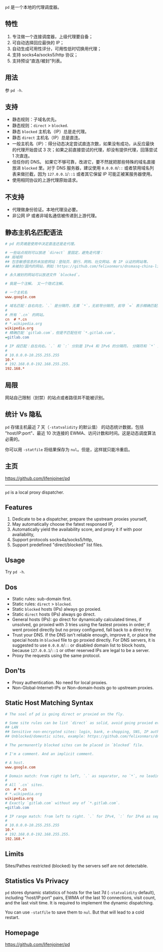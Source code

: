 `pd` 是一个本地的代理调度器。

## 特性

1. 专注做一个连接调度器，上级代理要自备；
2. 可自动选择回应最快的 IP；
3. 自动生成可用性评分，可用性低时切换用代理；
4. 支持 socks4a/socks5/http 协议；
5. 支持预设“直连/被封”列表。

## 用法

参 `pd -h`.

## 支持
* 静态规则：子域名优先。
* 静态规则：`direct` > `blocked`.
* 静态 `blocked` 主机名（IP）总是走代理。
* 静态 `direct` 主机名（IP）总是直连。
* 一般主机名（IP）：得分动态决定尝试直连次数，如果没有成功，从反应最快的代理开始尝试 3 次；如果之前直接尝试的代理，却没有提供代理，回落尝试 1 次直连。
* 信任你的 DNS。 如果它不够可靠，改进它，要不然就把那些特殊的域名直接放进 `blocked` 里。对于 DNS 服务器，建议使用 `0.0.0.0`/`::` 或者禁用域名列表来做拦截，因为 `127.0.0.1`/`::1` 或者其它保留 IP 可能正被某服务器使用。
* 使用相同协议的上游代理原始请求。

## 不支持

* 代理做身份验证。本地代理没必要。
* 非公网 IP 或者非域名通信被传递到上游代理。

## 静态主机名匹配语法

```INI
# pd 的灵魂是使用中决定直连还是走代理。

# 一些站点规则可以放进 `direct` 里固定，避免走代理：
## 局域网
## 包含敏感信息的未加密网站：登陆页、银行、网购、社交网站、有 IP 认证的网站等。
## 未被封/国内的网站，例如：https://github.com/felixonmars/dnsmasq-china-list/raw/master/accelerated-domains.china.conf

# 永久被封的网站可以放进文件 `blocked`。

# 我是一个注解。 又一个隐式注解。

# 一个主机名
www.google.com

# 域名匹配：自右向左，`.` 是分隔符，无需 `*`，无前导分隔符, 前导 `=` 表示精确匹配。
#
# 所有 `.cn` 的网站。
cn  # *.cn
# *.wikipedia.org
wikipedia.org
# 精确匹配 `gitlab.com`，但是不匹配任何 `*.gitlab.com`。
=gitlab.com

# IP 段匹配：自左向右。`.` 和 `:` 分别是 IPv4 和 IPv6 的分隔符。 分隔符和 `*` 是必需的。
#
# 10.0.0.0-10.255.255.255
10.*
# 192.168.0.0-192.168.255.255.
192.168.*
```

## 局限

网站自己限制（封禁）的站点或者路径并不能被识别。

## 统计 Vs 隐私

`pd` 存储主机最近 7 天（`-statvalidity` 的默认值） 的动态统计数据，包括 "host/IP:port"、最近 10 次连接的 EWMA、访问计数和时间。这是动态调度算法必需的。

你可以用 `-statfile` 将结果保存为 `nul`。但是，这样就只能冷重启。

## 主页

https://github.com/lifenjoiner/pd

---

`pd` is a local proxy dispatcher.

## Features

1. Dedicate to be a dispatcher, prepare the upstream proxies yourself,
2. May automatically choose the fatest responsed IP,
3. Automatically yield the availability score, and proxy it if with poor availability,
4. Support protocols socks4a/socks5/http,
5. Support predefined "direct/blocked" list files.

## Usage

Try `pd -h`.

## Dos
* Static rules: sub-domain first.
* Static rules: `direct` > `blocked`.
* Static `blocked` hosts (IPs) always go proxied.
* Static `direct` hosts (IPs) always go direct.
* General hosts (IPs): go direct for dynamically calculated times, if unsolved, go proxied with 3 tries using the fastest proxies in order; if went proxied directly but no proxy configured, fall back to a direct try.
* Trust your DNS. If the DNS isn't reliable enough, improve it, or place the special hosts in `blocked` file to go proxied directly. For DNS servers, it is suggested to use `0.0.0.0`/`::` or disabled domain list to block hosts, because `127.0.0.1`/`::1` or other reserved IPs are legal to be a server.
* Proxy the requests using the same protocol.

## Don'ts

* Proxy authentication. No need for local proxies.
* Non-Global-Internet-IPs or Non-domain-hosts go to upstream proxies.

## Static Host Matching Syntax

```INI
# The soal of pd is going direct or proxied on the fly.

# Some site rules can be list `direct` as solid, avoid going proxied ever:
## LAN
## Sensitive non-encrypted sites: login, bank, e-shopping, SNS, IP authorizing sites, etc.
## Unblocked/domestic sites, example: https://github.com/felixonmars/dnsmasq-china-list/raw/master/accelerated-domains.china.conf

# The permanently blocked sites can be placed in `blocked` file.

# I'm a comment. And an implicit comment.

# A host.
www.google.com

# Domain match: from right to left, `.` as separator, no `*`, no leading separator, leading `=` means exact match.
#
# All `.cn` sites.
cn  # *.cn
# *.wikipedia.org
wikipedia.org
# Exactly `gitlab.com` without any of `*.gitlab.com`.
=gitlab.com

# IP range match: from left to right. `.` for IPv4, `:` for IPv6 as separator. Separator and `*` are required.
#
# 10.0.0.0-10.255.255.255
10.*
# 192.168.0.0-192.168.255.255.
192.168.*
```

## Limits

Sites/Pathes restricted (blocked) by the servers self are not detectable.

## Statistics Vs Privacy

`pd` stores dynamic statistics of hosts for the last 7d (`-statvalidity` default), including "host/IP:port" pairs, EWMA of the last 10 connections, visit count, and the last visit time. It is required to implement the dynamic dispatching.

You can use `-statfile` to save them to `nul`. But that will lead to a cold restart.

## Homepage

https://github.com/lifenjoiner/pd
